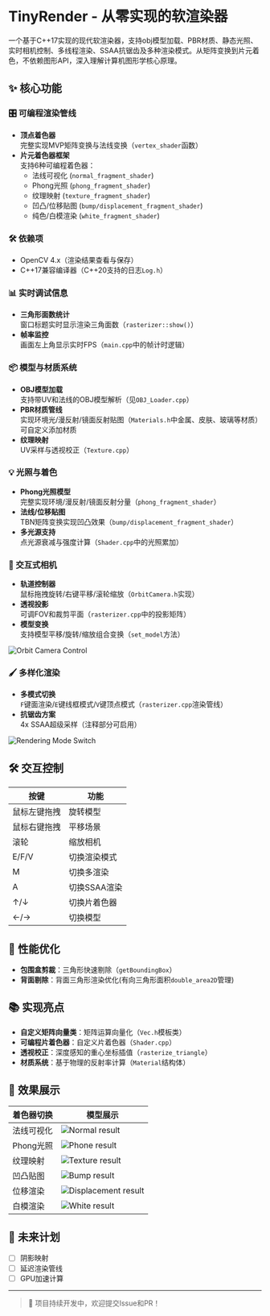 # TinyRender - 从零实现的软渲染器

一个基于C++17实现的现代软渲染器，支持obj模型加载、PBR材质、静态光照、实时相机控制、多线程渲染、SSAA抗锯齿及多种渲染模式。从矩阵变换到片元着色，不依赖图形API，深入理解计算机图形学核心原理。

## ✨ 核心功能

### 🎛️ 可编程渲染管线
- **顶点着色器**  
  完整实现MVP矩阵变换与法线变换（`vertex_shader`函数）
- **片元着色器框架**  
  支持6种可编程着色器：
  - 法线可视化 (`normal_fragment_shader`)
  - Phong光照 (`phong_fragment_shader`)
  - 纹理映射 (`texture_fragment_shader`)
  - 凹凸/位移贴图 (`bump/displacement_fragment_shader`)
  - 纯色/白模渲染 (`white_fragment_shader`)

### 🛠️ 依赖项
- OpenCV 4.x（渲染结果查看与保存）
- C++17兼容编译器（C++20支持的日志`Log.h`）

### 📊 实时调试信息
- **三角形面数统计**  
  窗口标题实时显示渲染三角面数（`rasterizer::show()`）
- **帧率监控**  
  画面左上角显示实时FPS（`main.cpp`中的帧计时逻辑）

### 📦 模型与材质系统
- **OBJ模型加载**  
  支持带UV和法线的OBJ模型解析（见`OBJ_Loader.cpp`）
- **PBR材质管线**  
  实现环境光/漫反射/镜面反射贴图（`Materials.h`中金属、皮肤、玻璃等材质）可自定义添加材质
- **纹理映射**  
  UV采样与透视校正（`Texture.cpp`）

### 💡 光照与着色
- **Phong光照模型**  
  完整实现环境/漫反射/镜面反射分量（`phong_fragment_shader`）
- **法线/位移贴图**  
  TBN矩阵变换实现凹凸效果（`bump/displacement_fragment_shader`）
- **多光源支持**  
  点光源衰减与强度计算（`Shader.cpp`中的光照累加）

### 🎥 交互式相机
- **轨道控制器**  
  鼠标拖拽旋转/右键平移/滚轮缩放（`OrbitCamera.h`实现）
- **透视投影**  
  可调FOV和裁剪平面（`rasterizer.cpp`中的投影矩阵）
- **模型变换**  
  支持模型平移/旋转/缩放组合变换（`set_model`方法）

![Orbit Camera Control](demo/CameraOrbit.gif)

### 🖌️ 多样化渲染
- **多模式切换**  
  `F`键面渲染/`E`键线框模式/`V`键顶点模式（`rasterizer.cpp`渲染管线）
- **抗锯齿方案**  
  4x SSAA超级采样（注释部分可启用）

![Rendering Mode Switch](demo/Rendermodelchange.gif)

## 🛠️ 交互控制

| 按键         | 功能         |
| ------------ | ------------ |
| 鼠标左键拖拽 | 旋转模型     |
| 鼠标右键拖拽 | 平移场景     |
| 滚轮        | 缩放相机    |
| E/F/V      | 切换渲染模式 |
| M      | 切换多渲染 |
| A      | 切换SSAA渲染 |
| ↑/↓      | 切换片着色器 |
| ←/→      | 切换模型 |

## 🚀 性能优化
- **包围盒剪裁**：三角形快速剔除（`getBoundingBox`）
- **背面剔除**：背面三角形渲染优化(有向三角形面积`double_area2D`管理)

## 📚 实现亮点
- **自定义矩阵向量类**：矩阵运算向量化（`Vec.h`模板类）
- **可编程片着色器**：自定义片着色器（`Shader.cpp`）
- **透视校正**：深度感知的重心坐标插值（`rasterize_triangle`）
- **材质系统**：基于物理的反射率计算（`Material`结构体）

## 📸 效果展示
| 着色器切换 | 模型展示 |
|-----------|---------|
|法线可视化| ![Normal result](demo/normal.png) | 
|Phong光照| ![Phone result](demo/phone.png) |
|纹理映射| ![Texture result](demo/texture.png) | 
|凹凸贴图| ![Bump result](demo/bump.png) |
|位移渲染| ![Displacement result](demo/displacement.png) | 
|白模渲染| ![White result](demo/white.png) |


## 🌟 未来计划
- [ ] 阴影映射
- [ ] 延迟渲染管线
- [ ] GPU加速计算

---

> 🚧 项目持续开发中，欢迎提交Issue和PR！  
